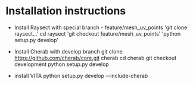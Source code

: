 # Installation instructions

- Install Raysect with special branch - feature/mesh_uv_points
'git clone raysect...'
cd raysect
'git checkout feature/mesh_uv_points'
'python setup.py develop'

- Install Cherab with develop branch
git clone https://github.com/cherab/core.git cherab
cd cherab
git checkout development
python setup.py develop

- install VITA
python setup.py develop --include-cherab

